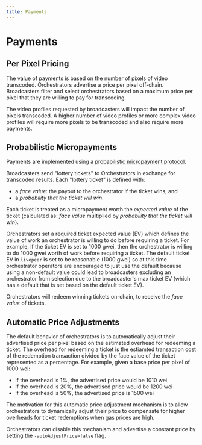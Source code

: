```yaml
---
title: Payments
---
```


# Payments

## Per Pixel Pricing

The value of payments is based on the number of pixels of video transcoded.
Orchestrators advertise a price per pixel off-chain. Broadcasters filter and
select orchestrators based on a maximum price per pixel that they are willing to
pay for transcoding.

The video profiles requested by broadcasters will impact the number of pixels
transcoded. A higher number of video profiles or more complex video profiles
will require more pixels to be transcoded and also require more payments.

## Probabilistic Micropayments

Payments are implemented using a
[probabilistic micropayment protocol](https://medium.com/livepeer-blog/streamflow-probabilistic-micropayments-f3a647672462).

Broadcasters send "lottery tickets" to Orchestrators in exchange for transcoded
results. Each "lottery ticket" is defined with:

- a _face value_: the payout to the orchestrator if the ticket wins, and
- a _probability that the ticket will win_.

Each ticket is treated as a micropayment worth the _expected value_ of the
ticket (calculated as: _face value_ multiplied by _probability that the ticket
will win_).

Orchestrators set a required ticket expected value (EV) which defines the value
of work an orchestrator is willing to do before requiring a ticket. For example,
if the ticket EV is set to 1000 gwei, then the orchestrator is willing to do
1000 gwei worth of work before requiring a ticket. The default ticket EV in
`livepeer` is set to be reasonable (1000 gwei) so at this time orchestrator
operators are encouraged to just use the default because using a non-default
value could lead to broadcasters excluding an orchestrator from selection due to
the broadcaster's max ticket EV (which has a default that is set based on the
default ticket EV).

Orchestrators will redeem winning tickets on-chain, to receive the _face value_
of tickets.

## Automatic Price Adjustments

The default behavior of orchestrators is to automatically adjust their
advertised price per pixel based on the estimated overhead for redeeming a
ticket. The overhead for redeeming a ticket is the estiamted transaction cost of
the redemption transaction divided by the face value of the ticket represented
as a percentage. For example, given a base price per pixel of 1000 wei:

- If the overhead is 1%, the advertised price would be 1010 wei
- If the overhead is 20%, the advertised price would be 1200 wei
- If the overhead is 50%, the advertised price is 1500 wei

The motivation for this automatic price adjustment mechanism is to allow
orchestrators to dynamically adjust their price to compensate for higher
overheads for ticket redemptions when gas prices are high.

Orchestrators can disable this mechanism and advertise a constant price by
setting the `-autoAdjustPrice=false` flag.

